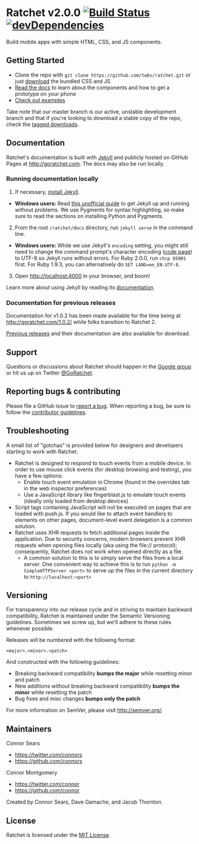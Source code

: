 # Ratchet v2.0.0 [![Build Status](https://secure.travis-ci.org/twbs/ratchet.png)](http://travis-ci.org/twbs/ratchet) [![devDependencies](https://david-dm.org/twbs/ratchet/dev-status.png?theme=shields.io)](https://david-dm.org/twbs/ratchet#info=devDependencies)

Build mobile apps with simple HTML, CSS, and JS components.

## Getting Started

- Clone the repo with `git clone https://github.com/twbs/ratchet.git` or just [download](http://github.com/twbs/ratchet/archive/v2.0.0.zip) the bundled CSS and JS
- [Read the docs](http://goratchet.com) to learn about the components and how to get a prototype on your phone
- [Check out examples](http://goratchet.com/examples/)

Take note that our master branch is our active, unstable development branch and that if you're looking to download a stable copy of the repo, check the [tagged downloads](https://github.com/twbs/ratchet/tags).

## Documentation

Ratchet's documentation is built with [Jekyll](http://jekyllrb.com) and publicly hosted on GitHub Pages at <http://goratchet.com>. The docs may also be run locally.

### Running documentation locally

1. If necessary, [install Jekyll](http://jekyllrb.com/docs/installation).
  - **Windows users:** Read [this unofficial guide](https://github.com/juthilo/run-jekyll-on-windows/) to get Jekyll up and running without problems. We use Pygments for syntax highlighting, so make sure to read the sections on installing Python and Pygments.
2. From the root `/ratchet/docs` directory, run `jekyll serve` in the command line.
  - **Windows users:** While we use Jekyll's `encoding` setting, you might still need to change the command prompt's character encoding ([code page](http://en.wikipedia.org/wiki/Windows_code_page)) to UTF-8 so Jekyll runs without errors. For Ruby 2.0.0, run `chcp 65001` first. For Ruby 1.9.3, you can alternatively do `SET LANG=en_EN.UTF-8`.
3. Open <http://localhost:4000> in your browser, and boom!

Learn more about using Jekyll by reading its [documentation](http://jekyllrb.com/docs/home/).

### Documentation for previous releases

Documentation for v1.0.2 has been made available for the time being at <http://goratchet.com/1.0.2/> while folks transition to Ratchet 2.

[Previous releases](https://github.com/twbs/ratchet/releases) and their documentation are also available for download.

## Support

Questions or discussions about Ratchet should happen in the [Google group](https://groups.google.com/forum/#!forum/goratchet) or hit us up on Twitter [@GoRatchet](https://twitter.com/goratchet).

## Reporting bugs & contributing

Please file a GitHub issue to [report a bug](https://github.com/twbs/ratchet/issues). When reporting a bug, be sure to follow the [contributor guidelines](https://github.com/twbs/ratchet/blob/master/CONTRIBUTING.md).

## Troubleshooting

A small list of "gotchas" is provided below for designers and developers starting to work with Ratchet.

- Ratchet is designed to respond to touch events from a mobile device. In order to use mouse click events (for desktop browsing and testing), you have a few options:
  - Enable touch event emulation in Chrome (found in the overrides tab in the web inspector preferences)
  - Use a JavaScript library like fingerblast.js to emulate touch events (ideally only loaded from desktop devices)
- Script tags containing JavaScript will not be executed on pages that are loaded with push.js. If you would like to attach event handlers to elements on other pages, document-level event delegation is a common solution.
- Ratchet uses XHR requests to fetch additional pages inside the application. Due to security concerns, modern browsers prevent XHR requests when opening files locally (aka using the file:// protocol); consequently, Ratchet does not work when opened directly as a file.
  - A common solution to this is to simply serve the files from a local server. One convenient way to achieve this is to run ```python -m SimpleHTTPServer <port>``` to serve up the files in the current directory to ```http://localhost:<port>```

## Versioning

For transparency into our release cycle and in striving to maintain backward compatibility, Ratchet is maintained under the Semantic Versioning guidelines. Sometimes we screw up, but we'll adhere to these rules whenever possible.

Releases will be numbered with the following format:

`<major>.<minor>.<patch>`

And constructed with the following guidelines:

- Breaking backward compatibility **bumps the major** while resetting minor and patch
- New additions without breaking backward compatibility **bumps the minor** while resetting the patch
- Bug fixes and misc changes **bumps only the patch**

For more information on SemVer, please visit <http://semver.org/>.

## Maintainers

Connor Sears

- <https://twitter.com/connors>
- <https://github.com/connors>


Connor Montgomery

- <https://twitter.com/connor>
- <https://github.com/connor>


Created by Connor Sears, Dave Gamache, and Jacob Thornton.


## License

Ratchet is licensed under the [MIT License](http://opensource.org/licenses/MIT).
